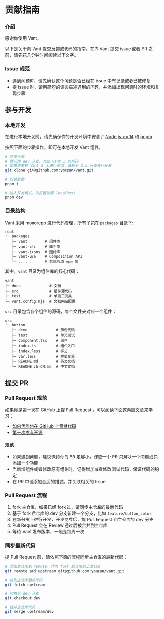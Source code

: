 # 贡献指南

### 介绍

感谢你使用 Vant。

以下是关于向 Vant 提交反馈或代码的指南。在向 Vant 提交 issue 或者 PR 之前，请先花几分钟时间阅读以下文字。

### Issue 规范

- 遇到问题时，请先确认这个问题是否已经在 issue 中有记录或者已被修复
- 提 issue 时，请用简短的语言描述遇到的问题，并添加出现问题时的环境和复现步骤

## 参与开发

### 本地开发

在进行本地开发前，请先确保你的开发环境中安装了 [Node.js >= 14](https://nodejs.org) 和 [pnpm](https://pnpm.io).

按照下面的步骤操作，即可在本地开发 Vant 组件。

```bash
# 克隆仓库
# 默认为 dev 分支，对应 Vant 3 的代码
# 如果需要在 Vant 2 上进行更改，请基于 2.x 分支进行开发
git clone git@github.com:youzan/vant.git

# 安装依赖
pnpm i

# 进入开发模式，浏览器访问 localhost
pnpm dev
```

### 目录结构

Vant 采用 monorepo 进行代码管理，所有子包在 `packages` 目录下:

```
root
└─ packages
   ├─ vant        # 组件库
   ├─ vant-cli    # 脚手架
   ├─ vant-icons  # 图标库
   ├─ vant-use    # Composition API
   └─ ....        # 其他周边 npm 包
```

其中，`vant` 目录为组件库的核心代码：

```
vant
├─ docs             # 文档
├─ src              # 组件源代码
├─ test             # 单测工具类
└─ vant.config.mjs  # 文档网站配置
```

`src` 目录包含各个组件的源码，每个文件夹对应一个组件：

```
src
└─ button
   ├─ demo             # 示例代码
   ├─ test             # 单元测试
   ├─ Component.tsx    # 组件
   ├─ index.ts         # 组件入口
   ├─ index.less       # 样式
   ├─ var.less         # 样式变量
   ├─ README.md        # 英文文档
   └─ README.zh-CN.md  # 中文文档
```

## 提交 PR

### Pull Request 规范

如果你是第一次在 GitHub 上提 Pull Request ，可以阅读下面这两篇文章来学习：

- [如何优雅地在 GitHub 上贡献代码](https://segmentfault.com/a/1190000000736629)
- [第一次参与开源](https://github.com/firstcontributions/first-contributions/blob/master/translations/README.chs.md)

#### 规范

- 如果遇到问题，建议保持你的 PR 足够小。保证一个 PR 只解决一个问题或只添加一个功能
- 当新增组件或者修改原有组件时，记得增加或者修改测试代码，保证代码的稳定
- 在 PR 中请添加合适的描述，并关联相关的 Issue

### Pull Request 流程

1. fork 主仓库，如果已经 fork 过，请同步主仓库的最新代码
2. 基于 fork 后仓库的 dev 分支新建一个分支，比如 `feature/button_color`
3. 在新分支上进行开发，开发完成后，提 Pull Request 到主仓库的 dev 分支
4. Pull Request 会在 Review 通过后被合并到主仓库
5. 等待 Vant 发布版本，一般是每周一次

### 同步最新代码

提 Pull Request 前，请依照下面的流程同步主仓库的最新代码：

```bash
# 添加主仓库到 remote，作为 fork 后仓库的上游仓库
git remote add upstream git@github.com:youzan/vant.git

# 拉取主仓库最新代码
git fetch upstream

# 切换至 dev 分支
git checkout dev

# 合并主仓库代码
git merge upstream/dev
```
